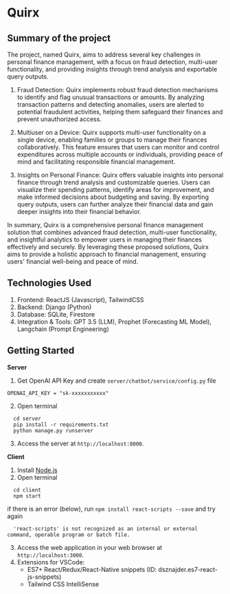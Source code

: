 # Quirx
## Summary of the project
The project, named Quirx, aims to address several key challenges in personal finance management, with a focus on fraud detection, multi-user functionality, and providing insights through trend analysis and exportable query outputs.

1. Fraud Detection:
Quirx implements robust fraud detection mechanisms to identify and flag unusual transactions or amounts. By analyzing transaction patterns and detecting anomalies, users are alerted to potential fraudulent activities, helping them safeguard their finances and prevent unauthorized access.

2. Multiuser on a Device:
Quirx supports multi-user functionality on a single device, enabling families or groups to manage their finances collaboratively. This feature ensures that users can monitor and control expenditures across multiple accounts or individuals, providing peace of mind and facilitating responsible financial management.

3. Insights on Personal Finance:
Quirx offers valuable insights into personal finance through trend analysis and customizable queries. Users can visualize their spending patterns, identify areas for improvement, and make informed decisions about budgeting and saving. By exporting query outputs, users can further analyze their financial data and gain deeper insights into their financial behavior.

In summary, Quirx is a comprehensive personal finance management solution that combines advanced fraud detection, multi-user functionality, and insightful analytics to empower users in managing their finances effectively and securely. By leveraging these proposed solutions, Quirx aims to provide a holistic approach to financial management, ensuring users' financial well-being and peace of mind.

## Technologies Used
1. Frontend: ReactJS (Javascript), TailwindCSS
2. Backend: Django (Python)
3. Database: SQLite, Firestore
4. Integration & Tools: GPT 3.5 (LLM), Prophet (Forecasting ML Model), Langchain (Prompt Engineering)

## Getting Started
**Server**
1. Get OpenAI API Key and create `server/chatbot/service/config.py` file
```
OPENAI_API_KEY = "sk-xxxxxxxxxxx"
```  
2. Open terminal
  ```
    cd server
    pip install -r requirements.txt
    python manage.py runserver
  ```
3. Access the server at `http://localhost:8000`.    

**Client**  
1. Install [Node.js]("https://nodejs.org/en/download")  
2. Open terminal
  ```
    cd client
    npm start
  ```
  if there is an error (below), run `npm install react-scripts --save` and try again
  ```
    'react-scripts' is not recognized as an internal or external command, operable program or batch file.
  ```
3. Access the web application in your web browser at `http://localhost:3000`.  
4. Extensions for VSCode:
   - ES7+ React/Redux/React-Native snippets (ID: dsznajder.es7-react-js-snippets)  
   - Tailwind CSS IntelliSense
